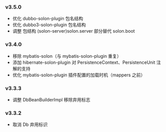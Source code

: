 
### v3.5.0

* 优化 dubbo-solon-plugin 包名结构
* 优化 dubbo3-solon-plugin 包名结构
* 调整 包结构 (solon-server)solon.server 部分替代 solon.boot

### v3.4.0

* 移除 mybatis-solon（与 mybatis-solon-plugin 重复）
* 添加 hibernate-solon-plugin 对 PersistenceContext、PersistenceUnit 注解的支持
* 优化 mybatis-solon-plugin 插件配置的加载时机（mappers 之前）

### v3.3.3

* 调整 DbBeanBuilderImpl 移除弃用标志

### v3.3.2

* 取消 Db 弃用标识
